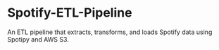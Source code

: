 # Spotify-ETL-Pipeline
An ETL pipeline that extracts, transforms, and loads Spotify data using Spotipy and AWS S3.
